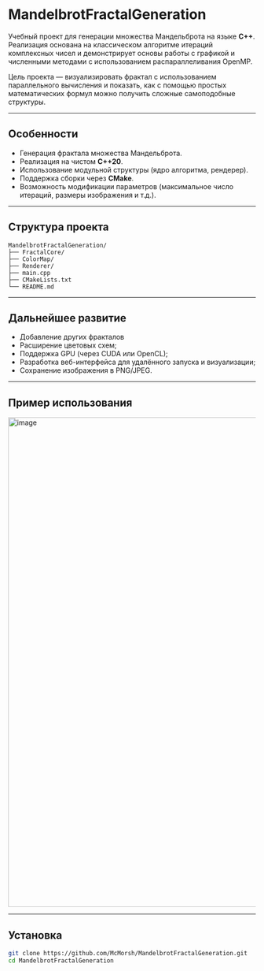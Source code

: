 # MandelbrotFractalGeneration

Учебный проект для генерации множества Мандельброта на языке **C++**.  
Реализация основана на классическом алгоритме итераций комплексных чисел и демонстрирует основы работы с графикой и численными методами с использованием распараллеливания OpenMP.  

Цель проекта — визуализировать фрактал с использованием параллельного вычисления и показать, как с помощью простых математических формул можно получить сложные самоподобные структуры.

---

## Особенности

- Генерация фрактала множества Мандельброта.
- Реализация на чистом **C++20**.
- Использование модульной структуры (ядро алгоритма, рендерер).
- Поддержка сборки через **CMake**.
- Возможность модификации параметров (максимальное число итераций, размеры изображения и т.д.).

---

## Структура проекта

```
MandelbrotFractalGeneration/
├── FractalCore/        
├── ColorMap/          
├── Renderer/           
├── main.cpp            
├── CMakeLists.txt      
└── README.md           
```

---

## Дальнейшее развитие

- Добавление других фракталов
- Расширение цветовых схем;
- Поддержка GPU (через CUDA или OpenCL);
- Разработка веб-интерфейса для удалённого запуска и визуализации;
- Сохранение изображения в PNG/JPEG.
  
---
## Пример использования 

<img width="993" height="994" alt="image" src="https://github.com/user-attachments/assets/86984615-04a2-4439-ac60-f22d39b9bd41" />

---

## Установка

```bash
git clone https://github.com/McMorsh/MandelbrotFractalGeneration.git
cd MandelbrotFractalGeneration
```
